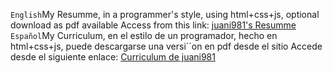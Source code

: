`English`My Resumme, in a programmer's style, using html+css+js, optional download as pdf available
Access from this link: [juani981's Resumme](https://cv-juani981-en.netlify.app/)
`Español`My Curriculum, en el estilo de un programador, hecho en html+css+js, puede descargarse una versi´´on en pdf desde el sitio
Accede desde el siguiente enlace: [Curriculum de juani981](https://juani981cv.netlify.app/)
